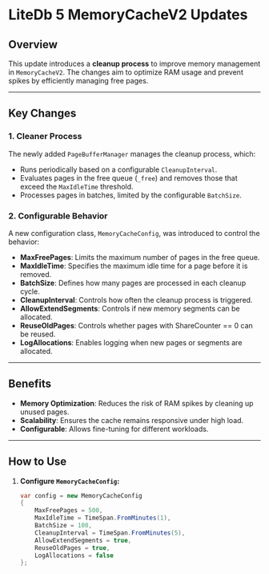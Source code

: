 # LiteDb 5 MemoryCacheV2 Updates

## Overview
This update introduces a **cleanup process** to improve memory management in `MemoryCacheV2`. The changes aim to optimize RAM usage and prevent spikes by efficiently managing free pages.

---

## Key Changes

### 1. Cleaner Process

The newly added `PageBufferManager` manages the cleanup process, which:

- Runs periodically based on a configurable `CleanupInterval`.
- Evaluates pages in the free queue (`_free`) and removes those that exceed the `MaxIdleTime` threshold.
- Processes pages in batches, limited by the configurable `BatchSize`.

### 2. Configurable Behavior

A new configuration class, `MemoryCacheConfig`, was introduced to control the behavior:

- **MaxFreePages**: Limits the maximum number of pages in the free queue.
- **MaxIdleTime**: Specifies the maximum idle time for a page before it is removed.
- **BatchSize**: Defines how many pages are processed in each cleanup cycle.
- **CleanupInterval**: Controls how often the cleanup process is triggered.
- **AllowExtendSegments**: Controls if new memory segments can be allocated.
- **ReuseOldPages**: Controls whether pages with ShareCounter == 0 can be reused.
- **LogAllocations**: Enables logging when new pages or segments are allocated.

---

## Benefits

- **Memory Optimization**: Reduces the risk of RAM spikes by cleaning up unused pages.
- **Scalability**: Ensures the cache remains responsive under high load.
- **Configurable**: Allows fine-tuning for different workloads.

---

## How to Use

1. **Configure `MemoryCacheConfig`:**

   ```csharp
   var config = new MemoryCacheConfig
   {
       MaxFreePages = 500,
       MaxIdleTime = TimeSpan.FromMinutes(1),
       BatchSize = 100,
       CleanupInterval = TimeSpan.FromMinutes(5),
       AllowExtendSegments = true,
       ReuseOldPages = true,
       LogAllocations = false
   };
